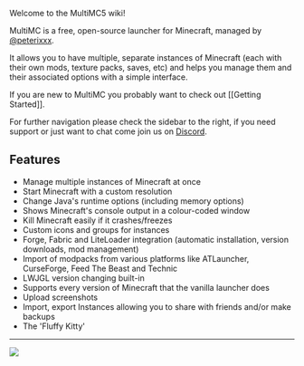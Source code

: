 Welcome to the MultiMC5 wiki!

MultiMC is a free, open-source launcher for Minecraft, managed by [@peterixxx](https://twitter.com/peterixxx).

It allows you to have multiple, separate instances of Minecraft (each with their own mods, texture packs, saves, etc) and helps you manage them and their associated options with a simple interface.

If you are new to MultiMC you probably want to check out [[Getting Started]].

For further navigation please check the sidebar to the right, if you need support or just want to chat come join us on [Discord](https://discord.gg/multimc).

## Features
* Manage multiple instances of Minecraft at once
* Start Minecraft with a custom resolution
* Change Java's runtime options (including memory options)
* Shows Minecraft's console output in a colour-coded window
* Kill Minecraft easily if it crashes/freezes
* Custom icons and groups for instances
* Forge, Fabric and LiteLoader integration (automatic installation, version downloads, mod management)
* Import of modpacks from various platforms like ATLauncher, CurseForge, Feed The Beast and Technic
* LWJGL version changing built-in
* Supports every version of Minecraft that the vanilla launcher does
* Upload screenshots
* Import, export Instances allowing you to share with friends and/or make backups
* The 'Fluffy Kitty'

***

![](https://github.com/MultiMC/MultiMC5/raw/develop/application/resources/backgrounds/catbgrnd2.png)

